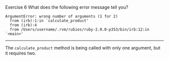 Exercise 6
What does the following error message tell you?

```
ArgumentError: wrong number of arguments (1 for 2)
  from (irb):1:in `calculate_product'
  from (irb):4
  from /Users/username/.rvm/rubies/ruby-2.0.0-p353/bin/irb:12:in `<main>'
```
___
The `calculate_product` method is being called with only one argument, but it requires two.